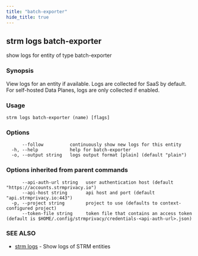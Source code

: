 ```yaml
---
title: "batch-exporter"
hide_title: true
---
```

## strm logs batch-exporter

show logs for entity of type batch-exporter

### Synopsis

View logs for an entity if available. Logs are collected for SaaS by default. For self-hosted Data Planes,
logs are only collected if enabled.

### Usage

```
strm logs batch-exporter (name) [flags]
```

### Options

```
      --follow          continuously show new logs for this entity
  -h, --help            help for batch-exporter
  -o, --output string   logs output format [plain] (default "plain")
```

### Options inherited from parent commands

```
      --api-auth-url string   user authentication host (default "https://accounts.strmprivacy.io")
      --api-host string       api host and port (default "api.strmprivacy.io:443")
  -p, --project string        project to use (defaults to context-configured project)
      --token-file string     token file that contains an access token (default is $HOME/.config/strmprivacy/credentials-<api-auth-url>.json)
```

### SEE ALSO

* [strm logs](docs/04-reference/01-cli-reference/strm/logs/index.md)	 - Show logs of STRM entities

